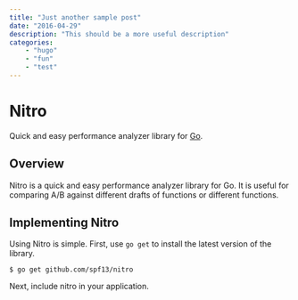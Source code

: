 ```yaml
---
title: "Just another sample post"
date: "2016-04-29"
description: "This should be a more useful description"
categories:
    - "hugo"
    - "fun"
    - "test"
---
```

# Nitro

Quick and easy performance analyzer library for [Go](http://golang.org/).

## Overview

Nitro is a quick and easy performance analyzer library for Go.
It is useful for comparing A/B against different drafts of functions
or different functions.

## Implementing Nitro

Using Nitro is simple. First, use `go get` to install the latest version
of the library.

    $ go get github.com/spf13/nitro

Next, include nitro in your application.

